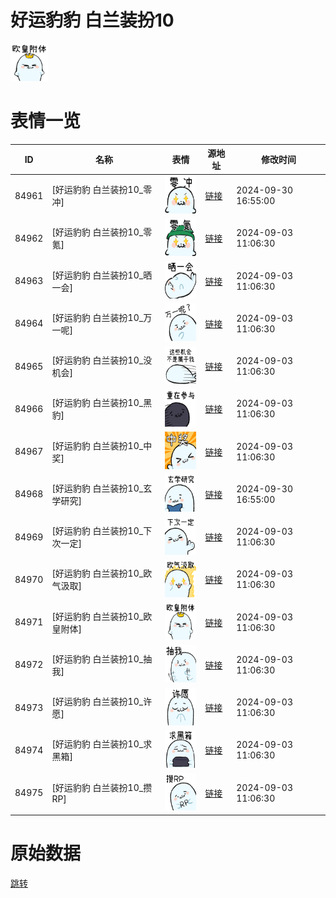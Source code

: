 # 好运豹豹 白兰装扮10

<img src="./cover.png" height="60" alt="cover" />

# 表情一览

|ID|名称|表情|源地址|修改时间|
|----|----|----|----|----|
|84961|[好运豹豹 白兰装扮10_零冲]|<img src="./pic/084961_%5B好运豹豹 白兰装扮10_零冲%5D.png" height="60" alt="零冲"/>|[链接](https://i0.hdslb.com/bfs/garb/086ac44bbcae323ccd861df77cd6a95a0a59373c.png)|2024-09-30 16:55:00|
|84962|[好运豹豹 白兰装扮10_零氪]|<img src="./pic/084962_%5B好运豹豹 白兰装扮10_零氪%5D.png" height="60" alt="零氪"/>|[链接](https://i0.hdslb.com/bfs/garb/9468149af391ff75a197eee1b0923863f00c0017.png)|2024-09-03 11:06:30|
|84963|[好运豹豹 白兰装扮10_晒一会]|<img src="./pic/084963_%5B好运豹豹 白兰装扮10_晒一会%5D.png" height="60" alt="晒一会"/>|[链接](https://i0.hdslb.com/bfs/garb/cbf8a69d6706e8b557f355c0fa09b3cc915a3671.png)|2024-09-03 11:06:30|
|84964|[好运豹豹 白兰装扮10_万一呢]|<img src="./pic/084964_%5B好运豹豹 白兰装扮10_万一呢%5D.png" height="60" alt="万一呢"/>|[链接](https://i0.hdslb.com/bfs/garb/b7dbc3848153e8a05fed4acb76cdee3247bf5a1f.png)|2024-09-03 11:06:30|
|84965|[好运豹豹 白兰装扮10_没机会]|<img src="./pic/084965_%5B好运豹豹 白兰装扮10_没机会%5D.png" height="60" alt="没机会"/>|[链接](https://i0.hdslb.com/bfs/garb/71d8d10f95ad427179def9d30dc029aef80877cb.png)|2024-09-03 11:06:30|
|84966|[好运豹豹 白兰装扮10_黑豹]|<img src="./pic/084966_%5B好运豹豹 白兰装扮10_黑豹%5D.png" height="60" alt="黑豹"/>|[链接](https://i0.hdslb.com/bfs/garb/b14e400a2d13ecbf42ed7862896c414245a12840.png)|2024-09-03 11:06:30|
|84967|[好运豹豹 白兰装扮10_中奖]|<img src="./pic/084967_%5B好运豹豹 白兰装扮10_中奖%5D.png" height="60" alt="中奖"/>|[链接](https://i0.hdslb.com/bfs/garb/7123fc10a13cd86b1b13b300393f93bc7d0b99a2.png)|2024-09-03 11:06:30|
|84968|[好运豹豹 白兰装扮10_玄学研究]|<img src="./pic/084968_%5B好运豹豹 白兰装扮10_玄学研究%5D.png" height="60" alt="玄学研究"/>|[链接](https://i0.hdslb.com/bfs/garb/3eef1161c6bf432ec9a2098e63eb3f7772c8834d.png)|2024-09-30 16:55:00|
|84969|[好运豹豹 白兰装扮10_下次一定]|<img src="./pic/084969_%5B好运豹豹 白兰装扮10_下次一定%5D.png" height="60" alt="下次一定"/>|[链接](https://i0.hdslb.com/bfs/garb/976c98d87cc72473f80425f9a7df5d31f071b190.png)|2024-09-03 11:06:30|
|84970|[好运豹豹 白兰装扮10_欧气汲取]|<img src="./pic/084970_%5B好运豹豹 白兰装扮10_欧气汲取%5D.png" height="60" alt="欧气汲取"/>|[链接](https://i0.hdslb.com/bfs/garb/6f790689b187461ff07b2202b47116ab3840528c.png)|2024-09-03 11:06:30|
|84971|[好运豹豹 白兰装扮10_欧皇附体]|<img src="./pic/084971_%5B好运豹豹 白兰装扮10_欧皇附体%5D.png" height="60" alt="欧皇附体"/>|[链接](https://i0.hdslb.com/bfs/garb/fb22d84ac43e5039d1fc7a72b677f6179be432c5.png)|2024-09-03 11:06:30|
|84972|[好运豹豹 白兰装扮10_抽我]|<img src="./pic/084972_%5B好运豹豹 白兰装扮10_抽我%5D.png" height="60" alt="抽我"/>|[链接](https://i0.hdslb.com/bfs/garb/146027cc64a95a8df46e551f3645e29e4de72800.png)|2024-09-03 11:06:30|
|84973|[好运豹豹 白兰装扮10_许愿]|<img src="./pic/084973_%5B好运豹豹 白兰装扮10_许愿%5D.png" height="60" alt="许愿"/>|[链接](https://i0.hdslb.com/bfs/garb/bb2ec7f8e804d7f3d770b860cdcda6fcc159c9c0.png)|2024-09-03 11:06:30|
|84974|[好运豹豹 白兰装扮10_求黑箱]|<img src="./pic/084974_%5B好运豹豹 白兰装扮10_求黑箱%5D.png" height="60" alt="求黑箱"/>|[链接](https://i0.hdslb.com/bfs/garb/ef6ef6a49504a78bc712532a4271c17db0da8e27.png)|2024-09-03 11:06:30|
|84975|[好运豹豹 白兰装扮10_攒RP]|<img src="./pic/084975_%5B好运豹豹 白兰装扮10_攒RP%5D.png" height="60" alt="攒RP"/>|[链接](https://i0.hdslb.com/bfs/garb/cb9e40c7cc180c86acc86337cc1367ff401ee29d.png)|2024-09-03 11:06:30|

# 原始数据

[跳转](./raw.json)

